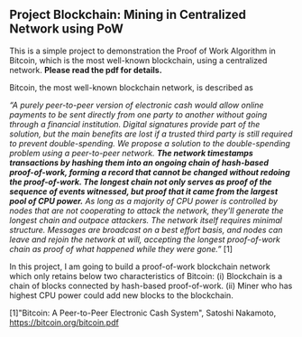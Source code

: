 ## Project Blockchain: Mining in Centralized Network using PoW

This is a simple project to demonstration the Proof of Work Algorithm in Bitcoin, which is the most well-known blockchain, using a centralized network. **Please read the pdf for details.**

Bitcoin, the most well-known blockchain network, is described as 

*“A purely peer-to-peer version of electronic cash would allow online payments to be sent directly from one party to another without going through a financial institution. Digital signatures provide part of the solution, but the main benefits are lost if a trusted third party is still required to prevent double-spending. We propose a solution to the double-spending problem using a peer-to-peer network. **The network timestamps transactions by hashing them into an ongoing chain of hash-based proof-of-work, forming a record that cannot be changed without redoing the proof-of-work. The longest chain not only serves as proof of the sequence of events witnessed, but proof that it came from the largest pool of CPU power.** As long as a majority of CPU power is controlled by nodes that are not cooperating to attack the network, they'll generate the longest chain and outpace attackers. The network itself requires minimal structure. Messages are broadcast on a best effort basis, and nodes can leave and rejoin the network at will, accepting the longest proof-of-work chain as proof of what happened while they were gone.”* [1]

In this project, I am going to build a proof-of-work blockchain network which only retains below two characteristics of Bitcoin:
(i) Blockchain is a chain of blocks connected by hash-based proof-of-work.
(ii) Miner who has highest CPU power could add new blocks to the blockchain.

[1]"Bitcoin: A Peer-to-Peer Electronic Cash System", Satoshi Nakamoto, https://bitcoin.org/bitcoin.pdf

